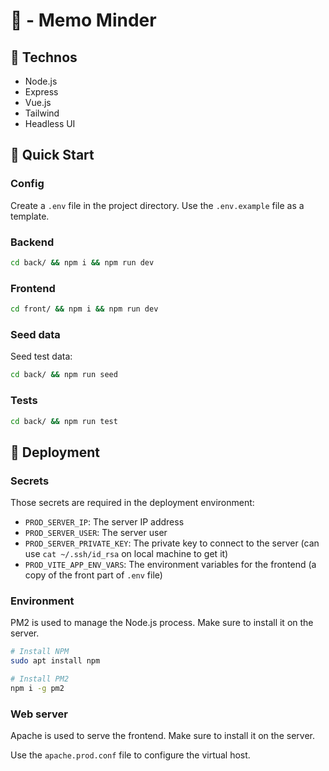 # 💌 - Memo Minder

## 📖 Technos

- Node.js
- Express
- Vue.js
- Tailwind
- Headless UI

## 🚀 Quick Start

### Config

Create a `.env` file in the project directory. Use the `.env.example` file as a template.

### Backend

```bash
cd back/ && npm i && npm run dev
```

### Frontend

```bash
cd front/ && npm i && npm run dev
```

### Seed data

Seed test data:
```bash
cd back/ && npm run seed
```

### Tests
```bash
cd back/ && npm run test
```

## 🚢 Deployment

### Secrets

Those secrets are required in the deployment environment:
- `PROD_SERVER_IP`: The server IP address
- `PROD_SERVER_USER`: The server user
- `PROD_SERVER_PRIVATE_KEY`: The private key to connect to the server (can use `cat ~/.ssh/id_rsa` on local machine to get it)
- `PROD_VITE_APP_ENV_VARS`: The environment variables for the frontend (a copy of the front part of `.env` file)

### Environment

PM2 is used to manage the Node.js process. Make sure to install it on the server.

```bash
# Install NPM
sudo apt install npm

# Install PM2
npm i -g pm2
```
### Web server

Apache is used to serve the frontend. Make sure to install it on the server.

Use the `apache.prod.conf` file to configure the virtual host.
